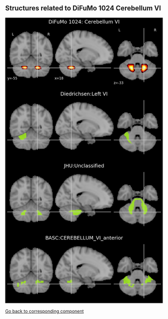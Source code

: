 


## Structures related to DiFuMo 1024 Cerebellum VI

![290](290.jpg "Structures related to DiFuMo 1024 Cerebellum VI")

[Go back to corresponding component](https://parietal-inria.github.io/DiFuMo/1024/html/290.html)
